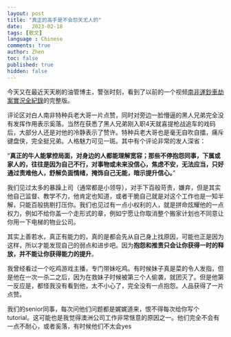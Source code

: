 ```yaml
---
layout: post
title: "真正的高手是不会怨天尤人的"
date:   2023-02-18
tags: [散文]
language : Chinese
comments: true
author: Zhen
toc: false
published: true
hidden: false
---
```

今天又在最近天天刷的油管博主，警张时刻，看到了以前的一个视频[南非運鈔車劫案實況全紀錄](https://www.youtube.com/watch?v=UlP7JXGWH7Y)的完整版。<!-- more -->

评论区对白人南非特种兵老大哥一片点赞，同时对旁边一脸懵逼的黑人兄弟完全没有发挥作用表示奚落。当然在获悉了黑人兄弟刚入职4天就喜提枪战追车的戏码后，大部分人还是对他的冷静表示了赞许。特种兵老大哥也是毫无自吹自擂，痛斥键盘侠，完全挺兄弟。人格魅力可见一斑。其中有个评论非常的发人深省：

“**真正的牛人能掌控局面，对身边的人都能理解宽容；那些不停抱怨同事，下属或家人的，往往是因为自己不行，对事物或未来没信心，焦虑不安，无法应当，只好通过责难他人，舒解负面情绪，掩饰自己无能，暗示提升信心。**”

我们见过太多的暴躁上司（通常都是小领导），对手下百般苛责，嫌弃，但是其实他自己监督、教学不力，他肯定也知道，或者干脆自己就是对这个工作也是一知半解，只能百般挑剔打压你。我们也见过有一点小权利的人，就是拼命炫耀他的一点权力，例如不给你盖一个走形式的章，例如宁愿让你取消整个搬家计划也不同意让你用一下电梯的物业公司。

其实上善若水，真正有能力的，真的是都会先从自己身上找原因，可能也正是因为这样，所以才能发现自己的弱点和进步吧。因为**抱怨和推责只会让你获得一时的释放，并不能让你获得能力的提升**。

我曾经看过一个吃鸡游戏主播，专门带妹吃鸡。有时候妹子真是菜的令人发指，但是他在一次一杀二之后，因为在救妹子时候被第三个人偷袭，就团灭了。但是他第一反应是，都怪我没有看到他，太不小心了，完全没有一点抱怨。人品获得了一片点赞。

我们的senior同事，每次问他们问题都是娓娓道来，恨不得每次给你写个tutorial。这可能也是我觉得澳洲公司工作非常惬意的原因之一。他们完全不会有一点不耐心，或者奚落，有时候他们不太会yes

<!--stackedit_data:
eyJoaXN0b3J5IjpbLTI2MzQ0OTY5OF19
-->